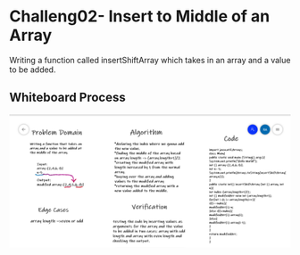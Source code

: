 # Challeng02- Insert to Middle of an Array

Writing a function called insertShiftArray which takes in an array and a value to be added.

## Whiteboard Process

![challenge02](challenge02.PNG)